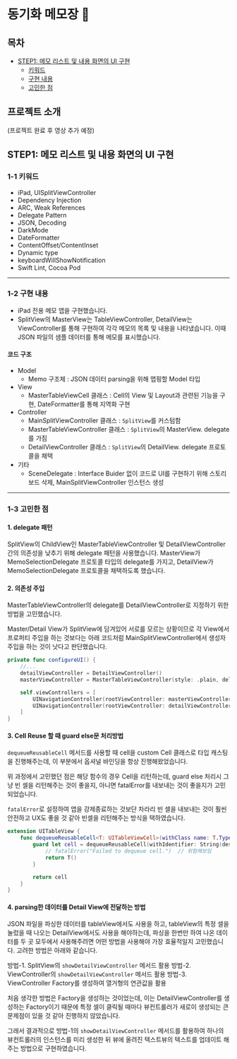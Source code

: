 # 동기화 메모장 📝


## 목차
- [STEP1: 메모 리스트 및 내용 화면의 UI 구현](#STEP1:-메모-리스트-및-내용-화면의-UI-구현)
    + [키워드](#1-1-키워드)
    + [구현 내용](#1-2-구현-내용)
    + [고민한 점](#1-3-고민한-점)


## 프로젝트 소개
(프로젝트 완료 후 영상 추가 예정)

## STEP1: 메모 리스트 및 내용 화면의 UI 구현

### 1-1 키워드
- iPad, UISplitViewController
- Dependency Injection
- ARC, Weak References
- Delegate Pattern
- JSON, Decoding
- DarkMode
- DateFormatter
- ContentOffset/ContentInset
- Dynamic type
- keyboardWillShowNotification
- Swift Lint, Cocoa Pod
---
### 1-2 구현 내용
- iPad 전용 메모 앱을 구현했습니다.
- SplitView의 MasterView는 TableViewController, DetailView는 ViewController를 통해 구현하여 각각 메모의 목록 및 내용을 나타냈습니다. 이때 JSON 파일의 샘플 데이터를 통해 메모를 표시했습니다.

#### 코드 구조
- Model
    - Memo 구조체 : JSON 데이터 parsing을 위해 맵핑할 Model 타입
- View
    - MasterTableViewCell 클래스 : Cell의 View 및 Layout과 관련된 기능을 구현, DateFormatter를 통해 지역화 구현
- Controller
    - MainSplitViewController 클래스 : `SplitView`를 커스텀함
    - MasterTableViewController 클래스 : `SplitView`의 MasterView. delegate를 가짐
    - DetailViewController 클래스 : `SplitView`의 DetailView. delegate 프로토콜을 채택
- 기타
    - SceneDelegate : Interface Buider 없이 코드로 UI를 구현하기 위해 스토리보드 삭제, MainSplitViewController 인스턴스 생성
---
### 1-3 고민한 점
#### 1. delegate 패턴
SplitView의 ChildView인 MasterTableViewController 및 DetailViewController 간의 의존성을 낮추기 위해 delegate 패턴을 사용했습니다. MasterView가 MemoSelectionDelegate 프로토콜 타입의 delegate를 가지고, DetailView가 MemoSelectionDelegate 프로토콜을 채택하도록 했습니다.

#### 2. 의존성 주입

MasterTableViewController의 delegate를 DetailViewController로 지정하기 위한 방법을 고민했습니다. 

Master/Detail View가 SplitView에 담겨있어 서로를 모르는 상황이므로 각 View에서 프로퍼티 주입을 하는 것보다는 아래 코드처럼 MainSplitViewController에서 생성자 주입을 하는 것이 낫다고 판단했습니다.
```swift
private func configureUI() {
    //...
    detailViewController = DetailViewController()
    masterViewController = MasterTableViewController(style: .plain, delegate: detailViewController) // 생성자 주입

    self.viewControllers = [
        UINavigationController(rootViewController: masterViewController),
        UINavigationController(rootViewController: detailViewController)
    ]
}
```

#### 3. Cell Reuse 할 때 guard else문 처리방법
`dequeueReusableCell` 메서드를 사용할 때 cell을 custom Cell 클래스로 타입 캐스팅을 진행해주는데, 이 부분에서 옵셔널 바인딩을 항상 진행해왔었습니다.

위 과정에서 고민했던 점은 해당 함수의 경우 Cell을 리턴하는데, guard else 처리시 그냥 빈 셀을 리턴해주는 것이 좋을지, 아니면 fatalError를 내보내는 것이 좋을지가 고민되었습니다.

`fatalError`로 설정하여 앱을 강제종료하는 것보단 차라리 빈 셀을 내보내는 것이 훨씬 안전하고 UX도 좋을 것 같아 빈셀을 리턴해주는 방식을 택하였습니다. 

```swift
extension UITableView {
    func dequeueReusableCell<T: UITableViewCell>(withClass name: T.Type, for indexPath: IndexPath) -> T {
        guard let cell = dequeueReusableCell(withIdentifier: String(describing: name), for: indexPath) as? T else {
            // fatalError("Failed to dequeue cell.")  // 위험해보임
            return T()
        }

        return cell
    }
}
```

#### 4. parsing한 데이터를 Detail View에 전달하는 방법

JSON 파일을 파싱한 데이터를 tableView에서도 사용을 하고, tableView의 특정 셀을 눌렀을 때 나오는 DetailView에서도 사용을 해야하는데, 파싱을 한번만 하여 나온 데이터를 두 곳 모두에서 사용해주려면 어떤 방법을 사용해야 가장 효율적일지 고민했습니다. 고려한 방법은 아래와 같습니다.

방법-1. SplitView의 `showDetailViewController` 메서드 활용
방법-2. ViewController의 `showDetailViewController` 메서드 활용
방법-3. ViewController Factory를 생성하여 열거형의 연관값을 활용

처음 생각한 방법은 Factory을 생성하는 것이었는데, 이는 DetailViewController를 생성하는 Factory이기 때문에 특정 셀이 클릭될 때마다 뷰컨트롤러가 새로이 생성되는 큰 문제점이 있을 것 같아 진행하지 않았습니다.

그래서 결과적으로 방법-1의 `showDetailViewController` 메서드를 활용하여 하나의 뷰컨트롤러의 인스턴스를 미리 생성한 뒤 뷰에 올려진 텍스트뷰의 텍스트를 업데이트 해주는 방법으로 구현하였습니다.

